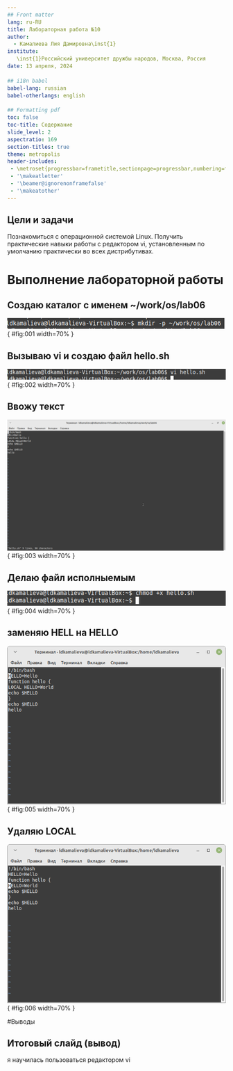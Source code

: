 ```yaml
---
## Front matter
lang: ru-RU
title: Лабораторная работа №10
author:
  - Камалиева Лия Дамировна\inst{1}
institute:
   \inst{1}Российский университет дружбы народов, Москва, Россия
date: 13 апреля, 2024

## i18n babel
babel-lang: russian
babel-otherlangs: english

## Formatting pdf
toc: false
toc-title: Содержание
slide_level: 2
aspectratio: 169
section-titles: true
theme: metropolis
header-includes:
 - \metroset{progressbar=frametitle,sectionpage=progressbar,numbering=fraction}
 - '\makeatletter'
 - '\beamer@ignorenonframefalse'
 - '\makeatother'
---
```



## Цели и задачи

Познакомиться с операционной системой Linux. Получить практические навыки работы с редактором vi, установленным по умолчанию практически во всех дистрибутивах.


# Выполнение лабораторной работы


##  Cоздаю каталог с именем ~/work/os/lab06

![рис.1.1](image/10.1.png){ #fig:001 width=70% }

## Вызываю vi и создаю файл hello.sh

![рис.1.2](image/10.3.png){ #fig:002 width=70% }

## Ввожу текст

![рис.1.3](image/10.4.png){ #fig:003 width=70% }

## Делаю файл исполныемым

![рис.1.4](image/10.5.png){ #fig:004 width=70% }

## заменяю HELL на HELLO

![рис.1.5](image/10.7.png){ #fig:005 width=70% }

##  Удаляю LOCAL

![рис.1.6](image/10.8.png){ #fig:006 width=70% }



#Выводы

## Итоговый слайд (вывод)

я научилась пользоваться редактором vi


